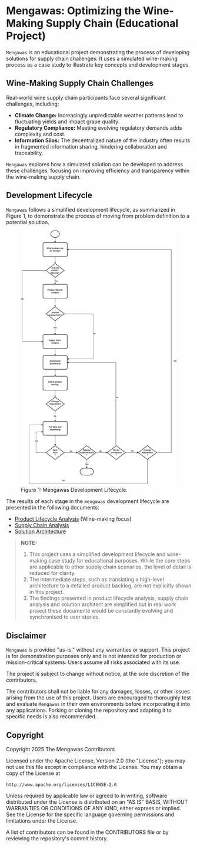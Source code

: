 # Mengawas: Optimizing the Wine-Making Supply Chain (Educational Project)

`Mengawas` is an educational project demonstrating the process of developing solutions for supply chain challenges. It uses a simulated wine-making process as a case study to illustrate key concepts and development stages.

## Wine-Making Supply Chain Challenges

Real-world wine supply chain participants face several significant challenges, including:

* **Climate Change:** Increasingly unpredictable weather patterns lead to fluctuating yields and impact grape quality.
* **Regulatory Compliance:** Meeting evolving regulatory demands adds complexity and cost.
* **Information Silos:** The decentralized nature of the industry often results in fragmented information sharing, hindering collaboration and traceability.

`Mengawas` explores how a simulated solution can be developed to address these challenges, focusing on improving efficiency and transparency within the wine-making supply chain.

## Development Lifecycle

`Mengawas` follows a simplified development lifecycle, as summarized in Figure 1, to demonstrate the process of moving from problem definition to a potential solution.

<figure>
  <img src="./assets/img/dev-lifecycle.png" alt="Mengawas development lifecycle" />
  <figcaption>Figure 1: Mengawas Development Lifecycle.</figcaption>
</figure>

The results of each stage in the `mengawas` development lifecycle are presented in the following documents:

* [Product Lifecycle Analysis](./docs/product_life.md) (Wine-making focus)
* [Supply Chain Analysis](./docs/supply_chain.md)
* [Solution Architecture](./docs/solution.md)

> **NOTE:**
> 1.  This project uses a simplified development lifecycle and wine-making case study for educational purposes.  While the core steps are applicable to other supply chain scenarios, the level of detail is reduced for clarity.
> 2.  The intermediate steps, such as translating a high-level architecture to a detailed product backlog, are not explicitly shown in this project.
> 3.  The findings presented in product lifecycle analysis, supply chain analysis and solution architect are simplified but in real work project these documente would be constantly evolving and synchronised to user stories.

## Disclaimer

`Mengawas` is provided "as-is," without any warranties or support. This project is for demonstration purposes only and is not intended for production or mission-critical systems. Users assume all risks associated with its use.

The project is subject to change without notice, at the sole discretion of the contributors.

The contributors shall not be liable for any damages, losses, or other issues arising from the use of this project. Users are encouraged to thoroughly test and evaluate `Mengawas` in their own environments before incorporating it into any applications. Forking or cloning the repository and adapting it to specific needs is also recommended.

## Copyright

Copyright 2025 The Mengawas Contributors

Licensed under the Apache License, Version 2.0 (the "License"); you may not use this file except in compliance with the License. You may obtain a copy of the License at

    http://www.apache.org/licenses/LICENSE-2.0

Unless required by applicable law or agreed to in writing, software distributed under the License is distributed on an "AS IS" BASIS, WITHOUT WARRANTIES OR CONDITIONS OF ANY KIND, either express or implied. See the License for the specific language governing permissions and limitations under the License.

A list of contributors can be found in the CONTRIBUTORS file or by reviewing the repository's commit history.